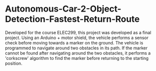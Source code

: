 # Autonomous-Car-2-Object-Detection-Fastest-Return-Route
Developed for the course ELEC299, this project was developed as a final project. Using an Arduino + motor shield, the vehicle performs a sensor check before moving towards a marker on the ground. The vehicle is programmed to navigate around two obstacles in its path. If the marker cannot be found after navigating around the two obstacles, it performs a 'corkscrew' algorithm to find the marker before returning to the starting position. 
